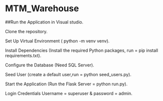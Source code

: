 # MTM_Warehouse
##Run the Application in Visual studio.

Clone the repository.

Set Up Virtual Environment ( python -m venv venv).

Install Dependencies (Install the required Python packages, run = pip install requirements.txt).

Configure the Database (Need SQL Server).

Seed User (create a default user,run = python seed_users.py).

Start the Application (Run the Flask Server = python run.py).

Login Credentials Username = superuser & password = admin.
